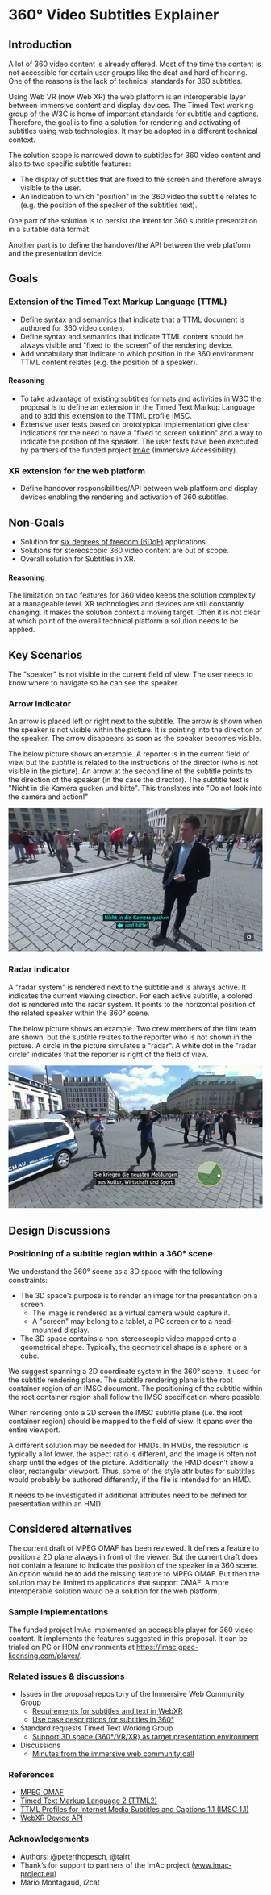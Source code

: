 # 360° Video Subtitles Explainer
## Introduction
A lot of 360 video content is already offered. Most of the time the content is not accessible for certain user groups like the deaf and hard of hearing. One of the reasons is the lack of technical standards for 360 subtitles.

Using Web VR (now Web XR) the web platform is an interoperable layer between immersive content and display devices. The Timed Text working group of the W3C is home of important standards for subtitle and captions. Therefore, the goal is to find a solution for rendering and activating of subtitles using web technologies. It may be adopted in a different technical context.

The solution scope is narrowed down to subtitles for 360 video content and also to two specific subtitle features:
* The display of subtitles that are fixed to the screen and therefore always visible to the user.
* An indication to which "position" in the 360 video the subtitle relates to (e.g. the position of the speaker of the subtitles text).

One part of the solution is to persist the intent for 360 subtitle presentation in a suitable data format. 

Another part is to define the handover/the API between the web platform and the presentation device.  

## Goals
### Extension of the Timed Text Markup Language (TTML)
* Define syntax and semantics that indicate that a TTML document is authored for 360 video content 
* Define syntax and semantics that indicate TTML content should be always visible and “fixed to the screen” of the rendering device.
* Add vocabulary that indicate to which position in the 360 environment TTML content relates (e.g. the position of a speaker).

#### Reasoning
* To take advantage of existing subtitles formats and activities in W3C the proposal is to define an extension in the Timed Text Markup Language and to add this extension to the TTML profile IMSC. 
* Extensive user tests based on prototypical implementation give clear indications for the need to have a "fixed to screen solution" and a way to indicate the position of the speaker. The user tests have been executed by partners of the funded project [ImAc](www.imac-project.eu) (Immersive Accessibility).

### XR extension for the web platform
* Define handover responsibilities/API between web platform and display devices enabling the rendering and activation of 360 subtitles.

## Non-Goals
* Solution for [six degrees of freedom (6DoF)](https://en.wikipedia.org/wiki/Six_degrees_of_freedom) applications .
* Solutions for stereoscopic 360 video content are out of scope.
* Overall solution for Subtitles in XR.

#### Reasoning
The limitation on two features for 360 video keeps the solution complexity at a manageable level. XR technologies and devices are still constantly changing. It makes the solution context a moving target. Often it is not clear at which point of the overall technical platform a solution needs to be applied. 

## Key Scenarios
The "speaker" is not visible in the current field of view. The user needs to know where to navigate so he can see the speaker.

### Arrow indicator
An arrow is placed left or right next to the subtitle. The arrow is shown when the speaker is not visible within the picture. It is pointing into the direction of the speaker. The arrow disappears as soon as the speaker becomes visible.

The below picture shows an example. A reporter is in the current field of view but the subtitle is related to the instructions of the director (who is not visible in the picture). An arrow at the second line of the subtitle points to the direction of the speaker (in the case the director). The subtitle text is "Nicht in die Kamera gucken und bitte". This translates into "Do not look into the camera and action!"

![Example for the arrow indicatior](arror-indicator.png)

### Radar indicator
A "radar system" is rendered next to the subtitle and is always active. It indicates the current viewing direction. For each active subtitle, a colored dot is rendered into the radar system. It points to the horizontal position of the related speaker within the 360° scene.

The below picture shows an example. Two crew members of the film team are shown, but the subtitle relates to the reporter who is not shown in the picture. A circle in the picture simulates a "radar". A white dot in the "radar circle" indicates that the reporter is right of the field of view.

![Example for the radar](radar.png)

## Design Discussions

### Positioning of a subtitle region within a 360° scene
We understand the 360° scene as a 3D space with the following constraints:

* The 3D space’s purpose is to render an image for the presentation on a screen. 
  * The image is rendered as a virtual camera would capture it. 
  * A "screen" may belong to a tablet, a PC screen or to a head-mounted display.
* The 3D space contains a non-stereoscopic video mapped onto a geometrical shape. Typically, the geometrical shape is a sphere or a cube.

We suggest spanning a 2D coordinate system in the 360° scene. It used for the subtitle rendering plane. The subtitle rendering plane is the root container region of an IMSC document. The positioning of the subtitle within the root container region shall follow the IMSC specification where possible.

When rendering onto a 2D screen the IMSC subtitle plane (i.e. the root container region) should be mapped to the field of view. It spans over the entire viewport.

A different solution may be needed for HMDs. In HMDs, the resolution is typically a lot lower, the aspect ratio is different, and the image is often not sharp until the edges of the picture. Additionally, the HMD doesn’t show a clear, rectangular viewport. Thus, some of the style attributes for subtitles would probably be authored differently, if the file is intended for an HMD.

It needs to be investigated if additional attributes need to be defined for presentation within an HMD.

## Considered alternatives
The current draft of MPEG OMAF has been reviewed. It defines a feature to position a 2D plane always in front of the viewer. But the current draft does not contain a feature to indicate the position of the speaker in a 360 scene. An option would be to add the missing feature to MPEG OMAF. But then the solution may be limited to applications that support OMAF. A more interoperable solution would be a solution for the web platform.  

### Sample implementations
The funded project ImAc implemented an accessible player for 360 video content. It implements the features suggested in this proposal. It can be trialed on PC or HDM environments at https://imac.gpac-licensing.com/player/.

### Related issues & discussions
* Issues in the proposal repository of the Immersive Web Community Group
  * [Requirements for subtitles and text in WebXR](https://github.com/immersive-web/proposals/issues/40)
  * [Use case descriptions for subtitles in 360°](https://github.com/immersive-web/proposals/issues/39)
* Standard requests Timed Text Working Group
  * [Support 3D space (360°/VR/XR) as target presentation environment](https://github.com/w3c/tt-reqs/issues/8)
* Discussions 
  * [Minutes from the immersive web community call](https://www.w3.org/2019/05/21-immersive-web-minutes.html)  

### References 
* [MPEG OMAF](https://mpeg.chiariglione.org/standards/mpeg-i/omnidirectional-media-format)
* [Timed Text Markup Language 2 (TTML2)](https://www.w3.org/TR/ttml2/)
* [TTML Profiles for Internet Media Subtitles and Captions 1.1 (IMSC 1.1)](https://www.w3.org/TR/ttml-imsc1.1/)
* [WebXR Device API](https://immersive-web.github.io/webxr/)

### Acknowledgements
* Authors: @peterthopesch, @tairt
* Thank’s for support to partners of the ImAc project (www.imac-project.eu)
* Mario Montagaud, i2cat